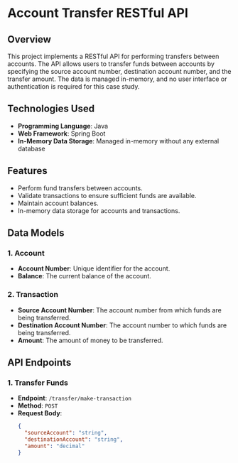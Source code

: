 # Account Transfer RESTful API

## Overview

This project implements a RESTful API for performing transfers between accounts. The API allows users to transfer funds between accounts by specifying the source account number, destination account number, and the transfer amount. The data is managed in-memory, and no user interface or authentication is required for this case study.

## Technologies Used

- **Programming Language**: Java
- **Web Framework**: Spring Boot 
- **In-Memory Data Storage**: Managed in-memory without any external database

## Features

- Perform fund transfers between accounts.
- Validate transactions to ensure sufficient funds are available.
- Maintain account balances.
- In-memory data storage for accounts and transactions.


## Data Models

### 1. Account

- **Account Number**: Unique identifier for the account.
- **Balance**: The current balance of the account.

### 2. Transaction

- **Source Account Number**: The account number from which funds are being transferred.
- **Destination Account Number**: The account number to which funds are being transferred.
- **Amount**: The amount of money to be transferred.

## API Endpoints

### 1. Transfer Funds

- **Endpoint**: `/transfer/make-transaction`
- **Method**: `POST`
- **Request Body**:
  ```json
  {
    "sourceAccount": "string",
    "destinationAccount": "string",
    "amount": "decimal"
  }

